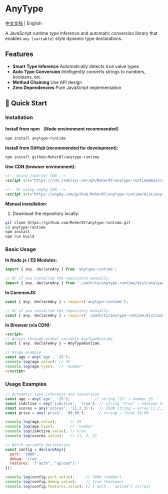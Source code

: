 # AnyType

[中文文档](./README.md) | English

A JavaScript runtime type inference and automatic conversion library that enables `any [variable]` style dynamic type declarations.

## Features

- **Smart Type Inference** 
Automatically detects true value types
- **Auto Type Conversion** 
Intelligently converts strings to numbers, booleans, etc.
- **Method Chaining** 
Use API design
- **Zero Dependencies** 
Pure JavaScript implementation

## 🚀 Quick Start

### Installation

**Install from npm （Node environment recommended）**
```bash
npm install anytype-runtime
```

**Install from GitHub (recommended for development):**
```bash
npm install github:Mxher07/anytype-runtime
```

**Use CDN (browser environment):**
```html
<!-- Using jsDelivr CDN -->
<script src="https://cdn.jsdelivr.net/gh/Mxher07/anytype-runtime@main/dist/anytype.umd.js"></script>

<!-- Or using unpkg CDN -->
<script src="https://unpkg.com/github:Mxher07/anytype-runtime/dist/anytype.umd.js"></script>
```

**Manual installation:**
1. Download the repository locally:
```bash
git clone https://github.com/Mxher07/anytype-runtime.git
cd anytype-runtime
npm install
npm run build
```

### Basic Usage

**In Node.js / ES Modules:**
```javascript
import { any, declareAny } from 'anytype-runtime';

// Or if you installed the repository manually:
import { any, declareAny } from './path/to/anytype-runtime/dist/anytype.esm.js';
```

**In CommonJS:**
```javascript
const { any, declareAny } = require('anytype-runtime');

// Or if you installed the repository manually:
const { any, declareAny } = require('./path/to/anytype-runtime/dist/anytype.cjs.js');
```

**In Browser (via CDN):**
```html
<script>
// Access through global variable AnyTypeRuntime
const { any, declareAny } = AnyTypeRuntime;

// Usage example
const age = any('age', '25');
console.log(age.value); // 25
console.log(age.type);  // 'number'
</script>
```

### Usage Examples

```javascript
// Automatic type inference and conversion
const age = any('age', '25');           // string "25" → number 25
const isActive = any('isActive', 'true'); // string "true" → boolean true
const scores = any('scores', '[1,2,3]');  // JSON string → array [1,2,3]
const price = any('price', '99.99');     // string → float 99.99

console.log(age.value);      // 25
console.log(age.type);       // 'number'
console.log(isActive.value); // true
console.log(scores.value);   // [1, 2, 3]

// Batch variable declaration
const config = declareAny({
  port: '3000',
  debug: 'true',
  features: '["auth", "upload"]'
});

console.log(config.port.value);     // 3000 (number)
console.log(config.debug.value);    // true (boolean)
console.log(config.features.value); // ['auth', 'upload'] (array)
```